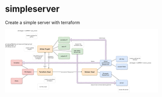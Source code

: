 # simpleserver
Create a simple server with terraform

![simpleserver_architecture_image](./simpleserver.png)